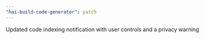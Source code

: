 ```yaml
---
"hai-build-code-generator": patch
---
```


Updated code indexing notification with user controls and a privacy warning

